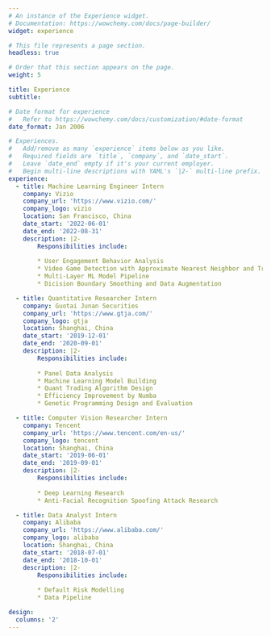```yaml
---
# An instance of the Experience widget.
# Documentation: https://wowchemy.com/docs/page-builder/
widget: experience

# This file represents a page section.
headless: true

# Order that this section appears on the page.
weight: 5

title: Experience
subtitle:

# Date format for experience
#   Refer to https://wowchemy.com/docs/customization/#date-format
date_format: Jan 2006

# Experiences.
#   Add/remove as many `experience` items below as you like.
#   Required fields are `title`, `company`, and `date_start`.
#   Leave `date_end` empty if it's your current employer.
#   Begin multi-line descriptions with YAML's `|2-` multi-line prefix.
experience:
  - title: Machine Learning Engineer Intern
    company: Vizio
    company_url: 'https://www.vizio.com/'
    company_logo: vizio
    location: San Francisco, China
    date_start: '2022-06-01'
    date_end: '2022-08-31'
    description: |2-
        Responsibilities include:
    
        * User Engagement Behavior Analysis
        * Video Game Detection with Approximate Nearest Neighbor and Transformer
        * Multi-Layer ML Model Pipeline
        * Dicision Boundary Smoothing and Data Augmentation

  - title: Quantitative Researcher Intern
    company: Guotai Junan Securities
    company_url: 'https://www.gtja.com/'
    company_logo: gtja
    location: Shanghai, China
    date_start: '2019-12-01'
    date_end: '2020-09-01'
    description: |2-
        Responsibilities include:
    
        * Panel Data Analysis
        * Machine Learning Model Building
        * Quant Trading Algorithm Design
        * Efficiency Improvement by Numba
        * Genetic Programming Design and Evaluation

  - title: Computer Vision Researcher Intern
    company: Tencent
    company_url: 'https://www.tencent.com/en-us/'
    company_logo: tencent
    location: Shanghai, China
    date_start: '2019-06-01'
    date_end: '2019-09-01'
    description: |2-
        Responsibilities include:
    
        * Deep Learning Research
        * Anti-Facial Recognition Spoofing Attack Research

  - title: Data Analyst Intern
    company: Alibaba
    company_url: 'https://www.alibaba.com/'
    company_logo: alibaba
    location: Shanghai, China
    date_start: '2018-07-01'
    date_end: '2018-10-01'
    description: |2-
        Responsibilities include:
    
        * Default Risk Modelling
        * Data Pipeline

design:
  columns: '2'
---
```

